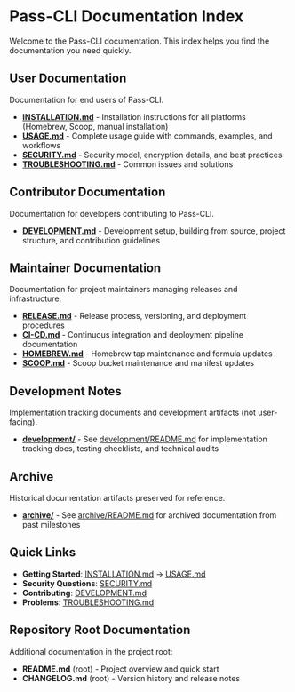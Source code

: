 # Pass-CLI Documentation Index

Welcome to the Pass-CLI documentation. This index helps you find the documentation you need quickly.

## User Documentation

Documentation for end users of Pass-CLI.

- **[INSTALLATION.md](INSTALLATION.md)** - Installation instructions for all platforms (Homebrew, Scoop, manual installation)
- **[USAGE.md](USAGE.md)** - Complete usage guide with commands, examples, and workflows
- **[SECURITY.md](SECURITY.md)** - Security model, encryption details, and best practices
- **[TROUBLESHOOTING.md](TROUBLESHOOTING.md)** - Common issues and solutions

## Contributor Documentation

Documentation for developers contributing to Pass-CLI.

- **[DEVELOPMENT.md](DEVELOPMENT.md)** - Development setup, building from source, project structure, and contribution guidelines

## Maintainer Documentation

Documentation for project maintainers managing releases and infrastructure.

- **[RELEASE.md](RELEASE.md)** - Release process, versioning, and deployment procedures
- **[CI-CD.md](CI-CD.md)** - Continuous integration and deployment pipeline documentation
- **[HOMEBREW.md](HOMEBREW.md)** - Homebrew tap maintenance and formula updates
- **[SCOOP.md](SCOOP.md)** - Scoop bucket maintenance and manifest updates

## Development Notes

Implementation tracking documents and development artifacts (not user-facing).

- **[development/](development/)** - See [development/README.md](development/README.md) for implementation tracking docs, testing checklists, and technical audits

## Archive

Historical documentation artifacts preserved for reference.

- **[archive/](archive/)** - See [archive/README.md](archive/README.md) for archived documentation from past milestones

## Quick Links

- **Getting Started**: [INSTALLATION.md](INSTALLATION.md) → [USAGE.md](USAGE.md)
- **Security Questions**: [SECURITY.md](SECURITY.md)
- **Contributing**: [DEVELOPMENT.md](DEVELOPMENT.md)
- **Problems**: [TROUBLESHOOTING.md](TROUBLESHOOTING.md)

## Repository Root Documentation

Additional documentation in the project root:

- **README.md** (root) - Project overview and quick start
- **CHANGELOG.md** (root) - Version history and release notes
